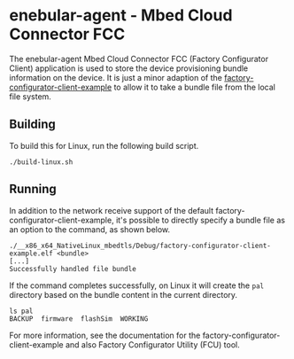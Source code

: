 
# enebular-agent - Mbed Cloud Connector FCC

The enebular-agent Mbed Cloud Connector FCC (Factory Configurator Client) application is used to store the device provisioning bundle information on the device. It is just a minor adaption of the [factory-configurator-client-example](https://github.com/ARMmbed/factory-configurator-client-example) to allow it to take a bundle file from the local file system.

## Building

To build this for Linux, run the following build script.

```
./build-linux.sh
```

## Running

In addition to the network receive support of the default factory-configurator-client-example, it's possible to directly specify a bundle file as an option to the command, as shown below.

```
./__x86_x64_NativeLinux_mbedtls/Debug/factory-configurator-client-example.elf <bundle>
[...]
Successfully handled file bundle
```

If the command completes successfully, on Linux it will create the `pal` directory based on the bundle content in the current directory.

```
ls pal
BACKUP  firmware  flashSim  WORKING
```

For more information, see the documentation for the factory-configurator-client-example and also Factory Configurator Utility (FCU) tool.
